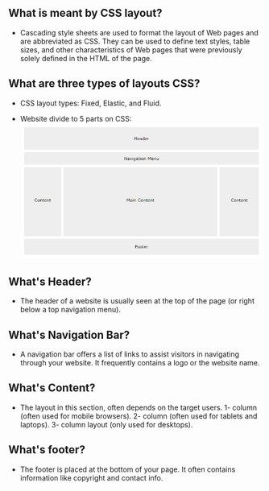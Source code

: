 ## What is meant by CSS layout?
* Cascading style sheets are used to format the layout of Web pages and are abbreviated as CSS. They can be used to define text styles, table sizes, and other characteristics of Web pages that were previously solely defined in the HTML of the page.

## What are three types of layouts CSS?
* CSS layout types: Fixed, Elastic, and Fluid.


* Website divide to 5 parts on CSS:
![fig1](WD.png)


## What's Header? 
* The header of a website is usually seen at the top of the page (or right below a top navigation menu). 

## What's Navigation Bar?
* A navigation bar offers a list of links to assist visitors in navigating through your website. It frequently contains a logo or the website name.

## What's Content?
* The layout in this section, often depends on the target users.
1- column (often used for mobile browsers).
2- column (often used for tablets and laptops).
3- column layout (only used for desktops).
 
## What's footer?
* The footer is placed at the bottom of your page. It often contains information like copyright and contact info.



